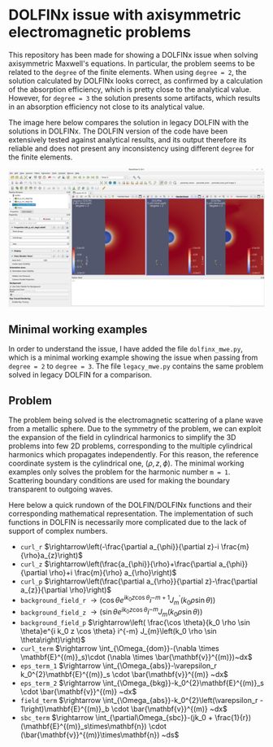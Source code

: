 # DOLFINx issue with axisymmetric electromagnetic problems

This repository has been made for showing a DOLFINx issue when solving
axisymmetric Maxwell's equations. In particular, the problem seems to be related
to the `degree` of the finite elements. When using `degree = 2`, the solution
calculated by DOLFINx looks correct, as confirmed by a calculation of the
absorption efficiency, which is pretty close to the analytical value. However,
for `degree = 3` the solution presents some artifacts, which results in
an absorption efficiency not close to its analytical value.  

The image here below compares the solution in legacy DOLFIN with
the solutions in DOLFINx. The DOLFIN version of the code have been
extensively tested against analytical results, and its output therefore its
reliable and does not present any inconsistency using different `degree` for
the finite elements.

![image](comparison.png)

## Minimal working examples

In order to understand the issue, I have added the file `dolfinx_mwe.py`, which
is a minimal working example showing the issue when passing from `degree = 2` to
`degree = 3`. The file `legacy_mwe.py` contains the same problem solved in
legacy DOLFIN for a comparison.

## Problem

The problem being solved is the electromagnetic scattering of a plane wave
from a metallic sphere. Due to the symmetry of the problem,
we can exploit the expansion of the field in cylindrical harmonics to simplify
the 3D problems into few 2D problems, corresponding to the multiple cylindrical
harmonics which propagates independently. For this reason,
the reference coordinate system is the cylindrical one, $(\rho, z, \phi)$.
The minimal working examples only solves the problem for the harmonic number `m = 1`.
Scattering boundary conditions are used for making the boundary transparent to
outgoing waves.

Here below a quick rundown of the DOLFIN/DOLFINx functions and their corresponding
mathematical representation. The implementation of such functions in DOLFIN is
necessarily more complicated due to the lack of support of complex numbers.


- `curl_r` $\rightarrow\left(-\frac{\partial a_{\phi}}{\partial z}-i \frac{m}{\rho}a_{z}\right)$
- `curl_z` $\rightarrow\left(\frac{a_{\phi}}{\rho}+\frac{\partial a_{\phi}}{\partial \rho}+i \frac{m}{\rho} a_{\rho}\right)$
- `curl_p` $\rightarrow\left(\frac{\partial a_{\rho}}{\partial z}-\frac{\partial a_{z}}{\partial \rho}\right)$
- `background_field_r` $\rightarrow\left(\cos \theta e^{i k_0 z \cos \theta} i^{-m+1} J_{m}^{\prime}\left(k_{0} \rho \sin\theta\right)\right)$
- `background_field_z` $\rightarrow\left( \sin \theta e^{i k_0 z \cos \theta}i^{-m} J_{m}\left(k_0 \rho \sin \theta\right)\right)$
- `background_field_p` $\rightarrow\left( \frac{\cos \theta}{k_0 \rho \sin \theta}e^{i k_0 z \cos \theta} i^{-m} J_{m}\left(k_0 \rho \sin \theta\right)\right)$
- `curl_term` $\rightarrow \int_{\Omega_{dom}}-(\nabla \times \mathbf{E}^{(m)}_s)\cdot (\nabla \times \bar{\mathbf{v}}^{(m)})~dx$
- `eps_term_1` $\rightarrow \int_{\Omega_{abs}}-\varepsilon_r k_0^{2}\mathbf{E}^{(m)}_s \cdot \bar{\mathbf{v}}^{(m)} ~dx$ 
- `eps_term_2` $\rightarrow \int_{\Omega_{bkg}}-k_0^{2}\mathbf{E}^{(m)}_s \cdot \bar{\mathbf{v}}^{(m)} ~dx$
- `field_term` $\rightarrow \int_{\Omega_{abs}}-k_0^{2}\left(\varepsilon_r - 1\right)\mathbf{E}^{(m)}_b \cdot \bar{\mathbf{v}}^{(m)}  ~dx$
- `sbc_term` $\rightarrow \int_{\partial\Omega_{sbc}}-(jk_0 + \frac{1}{r})(\mathbf{E}^{(m)}_s\times\mathbf{n}) \cdot (\bar{\mathbf{v}}^{(m)}\times\mathbf{n}) ~ds$


